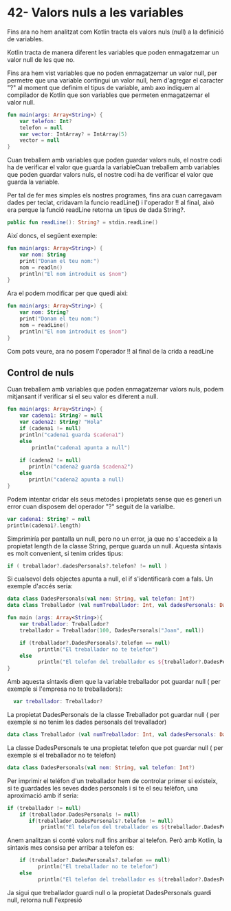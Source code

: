 # 42- Valors nuls a les variables

Fins ara no hem analitzat com Kotlin tracta els valors nuls (null) a la definició de variables.

Kotlin tracta de manera diferent les variables que poden enmagatzemar un valor null de les que no.

Fins ara hem vist variables que no poden enmagatzemar un valor null, per permetre que una variable contingui un valor null, hem d'agregar el caracter "?" al moment que definim el tipus de variable, amb axo indiquem al compilador de Kotlin que son variables que permeten enmagatzemar el valor null.

```kotlin
fun main(args: Array<String>) {
    var telefon: Int?
    telefon = null
    var vector: IntArray? = IntArray(5)
    vector = null
}
```

Cuan treballem amb variables que poden guardar valors nuls, el nostre codi ha de verificar el valor que guarda la variableCuan treballem amb variables que poden guardar valors nuls, el nostre codi ha de verificar el valor que guarda la variable.

Per tal de fer mes simples els nostres programes, fins ara cuan carregavam dades per teclat, cridavam la  funcio readLine() i l'operador !! al final, això era perque la funció readLine retorna un tipus de dada String?.

```kotlin
public fun readLine(): String? = stdin.readLine()
```

Així doncs, el següent exemple:

```kotlin
fun main(args: Array<String>) {
    var nom: String
    print("Donam el teu nom:")
    nom = readln()
    println("El nom introduit es $nom")
}
```

Ara el podem modificar per que quedi aixi:

```kotlin
fun main(args: Array<String>) {
    var nom: String?
    print("Donam el teu nom:")
    nom = readLine()
    println("El nom introduit es $nom")
}
```
Com pots veure, ara no posem l'operador !! al final de la crida a readLine

## Control de nuls

Cuan treballem amb variables que poden enmagatzemar valors nuls, podem mitjansant if verificar si el seu valor es diferent a null.

```kotlin
fun main(args: Array<String>) {
    var cadena1: String? = null
    var cadena2: String? "Hola"
    if (cadena1 != null)
	println("cadena1 guarda $cadena1")
    else
        println("cadena1 apunta a null")
    
    if (cadena2 != null)
       println("cadena2 guarda $cadena2")
    else
       println("cadena2 apunta a null)
}
```

Podem intentar cridar els seus metodes i propietats sense que es generi un error cuan disposem del operador "?" seguit de la varialbe.

```kotlin
var cadena1: String? = null
println(cadena1?.length)
```

Simprimiría per pantalla un null, pero no un error, ja que no s'accedeix a la propietat length de la classe String, perque guarda un null. Aquesta síntaxis es molt convenient, si tenim crides tipus:

```kotlin
if ( treballador?.dadesPersonals?.telefon? != null )
```

Si cualsevol dels objectes apunta a null, el if s'identificarà com a fals. Un exemple d'accés sería:

```kotlin
data class DadesPersonals(val nom: String, val telefon: Int?)
data class Treballador (val numTreballador: Int, val dadesPersonals: DadesPersonals?)

fun main (args: Array<String>){
    var treballador: Treballador?
    treballador = Treballador(100, DadesPersonals("Joan", null))

    if (treballador?.DadesPersonals?.telefon == null)
          println("El treballador no te telefon")
    else
          println("El telefon del treballador es ${treballador?.DadesPersonals?.telefon}")
}
```

Amb aquesta síntaxis diem que la variable treballador pot guardar null ( per exemple si l'empresa no te treballadors):

```kotlin
  var treballador: Treballador?
```

La propietat DadesPersonals de la classe Treballador pot guardar null ( per exemple si no tenim les dades personals del trevallador)

```kotlin
data class Treballador (val numTreballador: Int, val dadesPersonals: DadesPersonals?)
```

La classe DadesPersonals te una propietat telefon que pot guardar null ( per exemple si el treballador no te telefon)

```kotlin
data class DadesPersonals(val nom: String, val telefon: Int?)
```

Per imprimir el teléfon d'un treballador hem de controlar primer si existeix, si te guardades les seves dades personals i si te el seu telèfon, una aproximació amb if seria:

```kotlin
if (treballador != null)
    if (treballador.DadesPersonals != null)
       if(treballador.DadesPersonals?.telefon != null)
           println("El telefon del treballador es ${treballador.DadesPersonals?.telefon}")
```

Anem analitzan si conté valors null fins arribar al telefon. Però amb Kotlin, la sintaxis mes consisa per arribar a telefon es:

```kotlin
    if (treballador?.DadesPersonals?.telefon == null)
          println("El treballador no te telefon")
    else
          println("El telefon del treballador es ${treballador?.DadesPersonals?.telefon}")
```

Ja sigui que treballador guardi null o la propietat DadesPersonals guardi null, retorna null l'expresió
